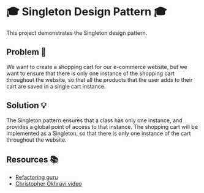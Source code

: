 # 🎓 Singleton Design Pattern 🎓

This project demonstrates the Singleton design pattern.

## Problem 🤔

We want to create a shopping cart for our e-commerce website, but we want to ensure that there is only one instance of the shopping cart throughout the website, so that all the products that the user adds to their cart are saved in a single cart instance.

## Solution 💡

The Singleton pattern ensures that a class has only one instance, and provides a global point of access to that instance. The shopping cart will be implemented as a Singleton, so that there is only one instance of the cart throughout the website.

## Resources 📚

- [Refactoring guru](https://refactoring.guru/design-patterns/singleton)
- [Christopher Okhravi video](https://www.youtube.com/watch?v=hUE_j6q0LTQ)